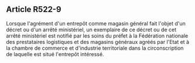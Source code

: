 Article R522-9
----
Lorsque l'agrément d'un entrepôt comme magasin général fait l'objet d'un décret
ou d'un arrêté ministériel, un exemplaire de ce décret ou de cet arrêté
ministériel est notifié par les soins du préfet à la Fédération nationale des
prestataires logistiques et des magasins généraux agréés par l'Etat et à la
chambre de commerce et d'industrie territoriale dans la circonscription de
laquelle est situé l'entrepôt intéressé.
